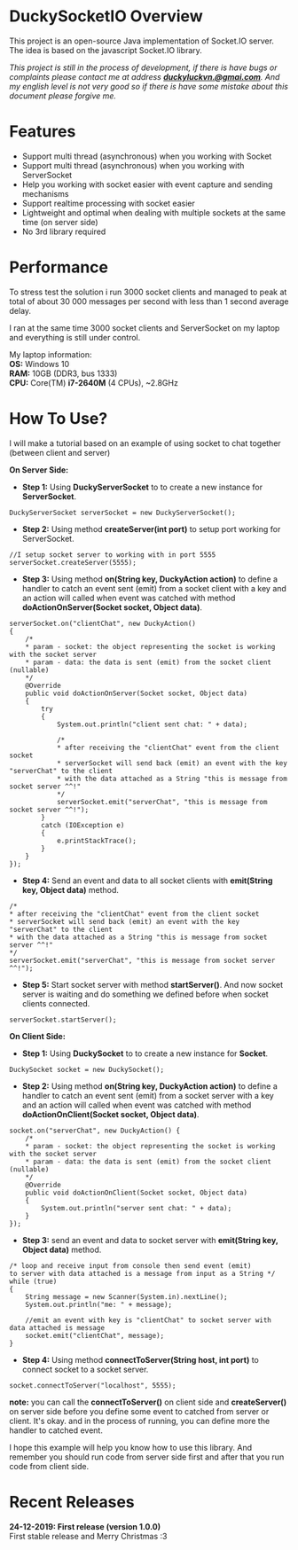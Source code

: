 # DuckySocketIO Overview
This project is an open-source Java implementation of Socket.IO server. The idea is based on the javascript Socket.IO library.

_This project is still in the process of development, if there is have bugs or complaints please contact me at address **duckyluckvn.@gmai.com**. And my english level is not very good so if there is have some mistake about this document please forgive me._

# Features

* Support multi thread (asynchronous) when you working with Socket
* Support multi thread (asynchronous) when you working with ServerSocket
* Help you working with socket easier with event capture and sending mechanisms
* Support realtime processing with socket easier
* Lightweight and optimal when dealing with multiple sockets at the same time (on server side)
* No 3rd library required

# Performance
To stress test the solution i run 3000 socket clients and managed to peak at total of about 30 000 messages per second with less than 1 second average delay.

I ran at the same time 3000 socket clients and ServerSocket on my laptop and everything is still under control.

My laptop information:\
**OS:** Windows 10\
**RAM:** 10GB (DDR3, bus 1333)\
**CPU:** Core(TM) **i7-2640M** (4 CPUs), ~2.8GHz

# How To Use?
I will make a tutorial based on an example of using socket to chat together (between client and server)

**On Server Side:** 
* **Step 1:** Using **DuckyServerSocket** to to create a new instance for **ServerSocket**.
```
DuckyServerSocket serverSocket = new DuckyServerSocket();
```
* **Step 2:** Using method **createServer(int port)** to setup port working for ServerSocket.
```
//I setup socket server to working with in port 5555
serverSocket.createServer(5555);
```
* **Step 3:** Using method **on(String key, DuckyAction action)** to define a handler to catch an event sent (emit) from a socket client with a key and an action will called when event was catched with method **doActionOnServer(Socket socket, Object data)**.

```
serverSocket.on("clientChat", new DuckyAction() 
{
	/*
	* param - socket: the object representing the socket is working with the socket server
	* param - data: the data is sent (emit) from the socket client (nullable)
	*/
	@Override
	public void doActionOnServer(Socket socket, Object data)
	{
		try 
		{
        	System.out.println("client sent chat: " + data);
                    
			/*
			* after receiving the "clientChat" event from the client socket
			* serverSocket will send back (emit) an event with the key "serverChat" to the client
			* with the data attached as a String "this is message from socket server ^^!"
			*/
			serverSocket.emit("serverChat", "this is message from socket server ^^!");
		} 
		catch (IOException e) 
		{
			e.printStackTrace();
		}
	}
});
```

* **Step 4:** Send an event and data to all socket clients with **emit(String key, Object data)** method.
```
/*
* after receiving the "clientChat" event from the client socket
* serverSocket will send back (emit) an event with the key "serverChat" to the client
* with the data attached as a String "this is message from socket server ^^!"
*/
serverSocket.emit("serverChat", "this is message from socket server ^^!");
```
* **Step 5:** Start socket server with method **startServer()**. And now socket server is waiting and do something we defined before when socket clients connected.

```
serverSocket.startServer();
```


**On Client Side:** 
* **Step 1:** Using **DuckySocket** to to create a new instance for **Socket**.
```
DuckySocket socket = new DuckySocket();
```


* **Step 2:** Using method **on(String key, DuckyAction action)** to define a handler to catch an event sent (emit) from a socket server with a key and an action will called when event was catched with method **doActionOnClient(Socket socket, Object data)**.
```
socket.on("serverChat", new DuckyAction() {
    /*
    * param - socket: the object representing the socket is working with the socket server
    * param - data: the data is sent (emit) from the socket client (nullable)
    */
	@Override
	public void doActionOnClient(Socket socket, Object data) 
	{
		System.out.println("server sent chat: " + data);
	}
});
```
* **Step 3:** send an event and data to socket server with **emit(String key, Object data)** method.
```
/* loop and receive input from console then send event (emit) 
to server with data attached is a message from input as a String */
while (true) 
{
    String message = new Scanner(System.in).nextLine();
    System.out.println("me: " + message);

    //emit an event with key is "clientChat" to socket server with data attached is message
    socket.emit("clientChat", message);
}
```

* **Step 4:** Using method **connectToServer(String host, int port)** to connect socket to a socket server.
```
socket.connectToServer("localhost", 5555);
```

**note:** you can call the **connectToServer()** on client side and **createServer()** on server side before you define some event to catched from server or client. It's okay. and in the process of running, you can define more the handler to catched event.

I hope this example will help you know how to use this library. And remember you should run code from server side first and after that you run code from client side.

# Recent Releases
**24-12-2019: First release (version 1.0.0)** \
First stable release and Merry Christmas :3
